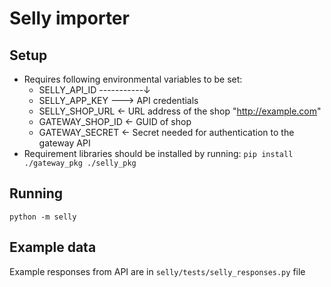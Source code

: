# Selly importer

## Setup
* Requires following environmental variables to be set:
    * SELLY_API_ID -----------↓
    * SELLY_APP_KEY ---> API credentials
    * SELLY_SHOP_URL <- URL address of the shop "http://example.com"
    * GATEWAY_SHOP_ID <- GUID of shop
    * GATEWAY_SECRET <- Secret needed for authentication to the gateway API
* Requirement libraries should be installed by running:
```pip install ./gateway_pkg ./selly_pkg```

## Running
```
python -m selly
```

## Example data
Example responses from API are in `selly/tests/selly_responses.py` file
